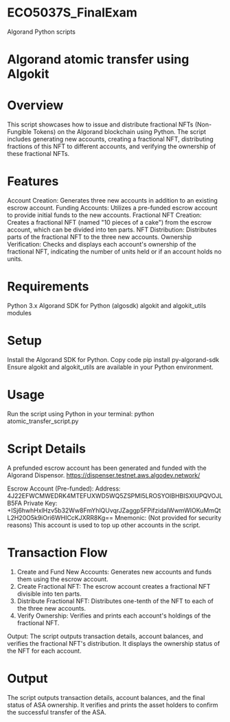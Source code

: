 # ECO5037S_FinalExam
Algorand Python scripts

# Algorand atomic transfer using Algokit
# Overview
This script showcases how to issue and distribute fractional NFTs (Non-Fungible Tokens) on the Algorand blockchain using Python. The script includes generating new accounts, creating a fractional NFT, distributing fractions of this NFT to different accounts, and verifying the ownership of these fractional NFTs.

# Features
Account Creation: Generates three new accounts in addition to an existing escrow account.
Funding Accounts: Utilizes a pre-funded escrow account to provide initial funds to the new accounts.
Fractional NFT Creation: Creates a fractional NFT (named "10 pieces of a cake") from the escrow account, which can be divided into ten parts.
NFT Distribution: Distributes parts of the fractional NFT to the three new accounts.
Ownership Verification: Checks and displays each account's ownership of the fractional NFT, indicating the number of units held or if an account holds no units.

# Requirements
Python 3.x
Algorand SDK for Python (algosdk)
algokit and algokit_utils modules

# Setup
Install the Algorand SDK for Python.
Copy code
pip install py-algorand-sdk
Ensure algokit and algokit_utils are available in your Python environment.

# Usage
Run the script using Python in your terminal:
python atomic_transfer_script.py

# Script Details
A prefunded escrow account has been generated and funded with the Algorand Dispensor.
https://dispenser.testnet.aws.algodev.network/

Escrow Account (Pre-funded):
Address: 4J22EFWCMWEDRK4MTEFUXWD5WQ5ZSPMI5LROSYOIBHBISXIUPQVOJLB5FA
Private Key: +ISj6hwhHxlHzv5b32Ww8FmYhlQUvqrJZaggp5FPifzidaIWwmWIOKuMmQtL2H20O5k9iOri6WHICcKJXRR8Kg==
Mnemonic: (Not provided for security reasons)
This account is used to top up other accounts in the script.

# Transaction Flow
1. Create and Fund New Accounts:
    Generates new accounts and funds them using the escrow account.
2. Create Fractional NFT:
    The escrow account creates a fractional NFT divisible into ten parts.
3. Distribute Fractional NFT:
    Distributes one-tenth of the NFT to each of the three new accounts.
4. Verify Ownership:
    Verifies and prints each account's holdings of the fractional NFT.

Output:
    The script outputs transaction details, account balances, and verifies the fractional NFT's distribution. It displays the ownership status of the NFT for each account.

# Output
The script outputs transaction details, account balances, and the final status of ASA ownership.
It verifies and prints the asset holders to confirm the successful transfer of the ASA.